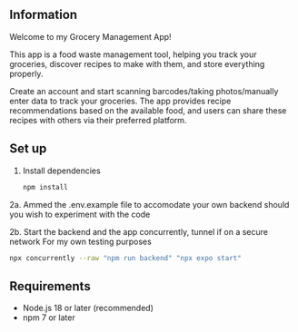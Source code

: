 ## Information
Welcome to my Grocery Management App!

This app is a food waste management tool, helping you track your groceries, discover recipes to make with them, and store everything properly.

Create an account and start scanning barcodes/taking photos/manually enter data to track your groceries. The app provides recipe recommendations based on the available food, and users can share these recipes with others via their preferred platform.

## Set up 

1. Install dependencies

   ```bash
   npm install
   ```

2a. Ammed the .env.example file to accomodate your own backend should you wish to experiment with the code

2b. Start the backend and the app concurrently, tunnel if on a secure network
   For my own testing purposes

   ```bash
   npx concurrently --raw "npm run backend" "npx expo start"
   ```

## Requirements
- Node.js 18 or later (recommended)
- npm 7 or later
